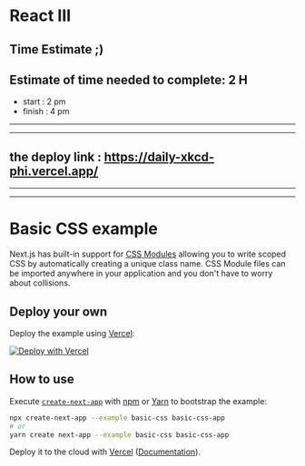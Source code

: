 # React III
## Time Estimate ;)
## Estimate of time needed to complete: 2 H
- start : 2 pm
- finish : 4 pm

---
---
## the deploy link : https://daily-xkcd-phi.vercel.app/
---
---

# Basic CSS example

Next.js has built-in support for [CSS Modules](https://nextjs.org/docs/basic-features/built-in-css-support#adding-component-level-css) allowing you to write scoped CSS by automatically creating a unique class name. CSS Module files can be imported anywhere in your application and you don't have to worry about collisions.

## Deploy your own

Deploy the example using [Vercel](https://vercel.com?utm_source=github&utm_medium=readme&utm_campaign=next-example):

[![Deploy with Vercel](https://vercel.com/button)](https://vercel.com/new/git/external?repository-url=https://github.com/vercel/next.js/tree/canary/examples/basic-css&project-name=basic-css&repository-name=basic-css)

## How to use

Execute [`create-next-app`](https://github.com/vercel/next.js/tree/canary/packages/create-next-app) with [npm](https://docs.npmjs.com/cli/init) or [Yarn](https://yarnpkg.com/lang/en/docs/cli/create/) to bootstrap the example:

```bash
npx create-next-app --example basic-css basic-css-app
# or
yarn create next-app --example basic-css basic-css-app
```

Deploy it to the cloud with [Vercel](https://vercel.com/new?utm_source=github&utm_medium=readme&utm_campaign=next-example) ([Documentation](https://nextjs.org/docs/deployment)).
